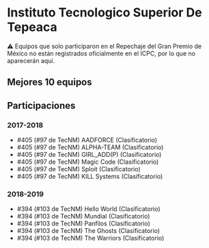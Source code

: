 # Instituto Tecnologico Superior De Tepeaca

:warning: Equipos que solo participaron en el Repechaje del Gran Premio de México no están registrados oficialmente en el ICPC, por lo que no aparecerán aquí.

## Mejores 10 equipos


## Participaciones

### 2017-2018

- #405 (#97 de TecNM) AADFORCE (Clasificatorio)
- #405 (#97 de TecNM) ALPHA-TEAM (Clasificatorio)
- #405 (#97 de TecNM) GIRL_ADD(P) (Clasificatorio)
- #405 (#97 de TecNM) Magic Code (Clasificatorio)
- #405 (#97 de TecNM) Sploit (Clasificatorio)
- #405 (#97 de TecNM) KILL Systems (Clasificatorio)

### 2018-2019

- #394 (#103 de TecNM) Hello World (Clasificatorio)
- #394 (#103 de TecNM) Mundial (Clasificatorio)
- #394 (#103 de TecNM) Panfilos (Clasificatorio)
- #394 (#103 de TecNM) The Ghosts (Clasificatorio)
- #394 (#103 de TecNM) The Warriors (Clasificatorio)



